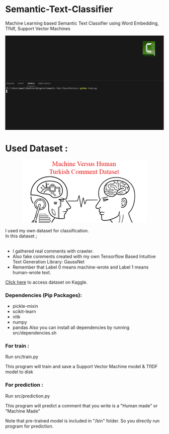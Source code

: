 # Semantic-Text-Classifier
Machine Learning based Semantic Text Classifier using Word Embedding, TfIdf, Support Vector Machines

<p align="center">
  <img src="assets/showoff.gif" alt="Projelerle Yapay Zeka Ve Bilgisayarlı Gör" height="300px"/><br>
</p>

# Used Dataset :
<p align="center">
  <img src="assets/dataset.png" alt="Projelerle Yapay Zeka Ve Bilgisayarlı Gör" height="200px"/><br>
</p>
I used my own dataset for classification.<br>
In this dataset ;<br><br>
<ul>
  <li>I gathered real comments with crawler.</li>
  <li>Also fake comments created with my own Tensorflow Based Intuitive Text Generation Library: GaussNet</li>
  <li>Remember that Label 0 means machine-wrote and Label 1 means human-wrote text.</li>
</ul>


[Click here](https://www.kaggle.com/mitaksoylu/turkish-fakereal-comment-dataset)  to access dataset on Kaggle.

### Dependencies (Pip Packages): 
- pickle-mixin
- scikit-learn
- nltk
- numpy
- pandas
Also you can install all dependencies by running src/dependencies.sh

### For train :
Run src/train.py

This program will train and save a Support Vector Machine model & TfIDF model to disk

### For prediction : 

Run src/prediction.py

This program will predict a comment that you write is a "Human made" or "Machine Made"

Note that pre-trained model is included in "/bin" folder. So you directly run program for prediction.


